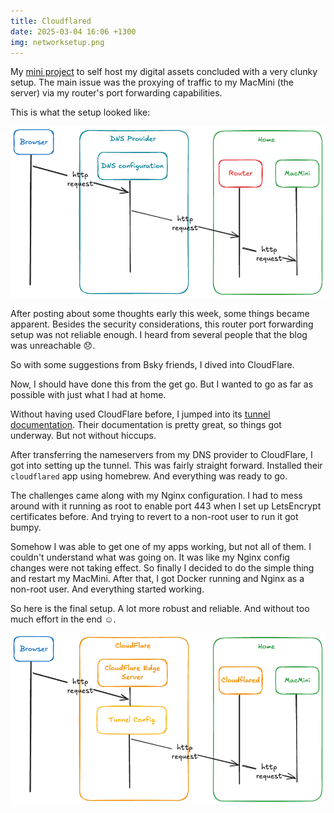 ```yaml
---
title: Cloudflared
date: 2025-03-04 16:06 +1300
img: networksetup.png
---
```

My <a href="{{'/post/self-hosting-mini-weekend-project' | relative_url}}">mini project</a> to self host my digital assets concluded with a very clunky setup. The main issue was the proxying of traffic to my MacMini (the server) via my router's port forwarding capabilities.

This is what the setup looked like:

![Network setup with router port forwarding](/assets/images/routersetup.png)

After posting about some thoughts early this week, some things became apparent. Besides the security considerations, this router port forwarding setup was not reliable enough. I heard from several people that the blog was unreachable 😞.

So with some suggestions from Bsky friends, I dived into CloudFlare.

Now, I should have done this from the get go. But I wanted to go as far as possible with just what I had at home.

Without having used CloudFlare before, I jumped into its [tunnel documentation](https://developers.cloudflare.com/cloudflare-one/connections/connect-networks/). Their documentation is pretty great, so things got underway. But not without hiccups.

After transferring the nameservers from my DNS provider to CloudFlare, I got into setting up the tunnel. This was fairly straight forward. Installed their `cloudflared` app using homebrew. And everything was ready to go.

The challenges came along with my Nginx configuration. I had to mess around with it running as root to enable port 443 when I set up LetsEncrypt certificates before. And trying to revert to a non-root user to run it got bumpy. 

Somehow I was able to get one of my apps working, but not all of them. I couldn't understand what was going on. It was like my Nginx config changes were not taking effect. So finally I decided to do the simple thing and restart my MacMini. After that, I got Docker running and Nginx as a non-root user. And everything started working.

So here is the final setup. A lot more robust and reliable. And without too much effort in the end ☺️.

![Network setup with CloudFlare tunnel](/assets/images/networksetup.png)